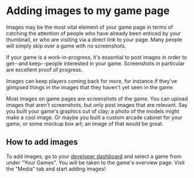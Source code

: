 # Adding images to my game page

Images may be the most vital element of your game page in terms of catching the attention of people who have already been enticed by your thumbnail, or who are visiting via a direct link to your page. Many people will simply skip over a game with no screenshots.

If your game is a work-in-progress, it's essential to post images in order to get--and keep--people interested in your game. Screenshots in particular are excellent proof of progress.

Images can keep players coming back for more, for instance if they've glimpsed things in the images that they haven't yet seen in the game.

Most images on game pages are screenshots of the game. You can upload images that aren't screenshots, but only post images that are relevant. Say you built your game's graphics out of clay; a photo of the models might make a cool image. Or maybe you built a custom arcade cabinet for your game, or some mockup box art; an image of that would be great.

## How to add images

To add images, go to your [developer dashboard](http://gamejolt.com/dashboard/) and select a game from under "Your Games". You will be taken to the game's overview page. Visit the "Media" tab and start adding images!

